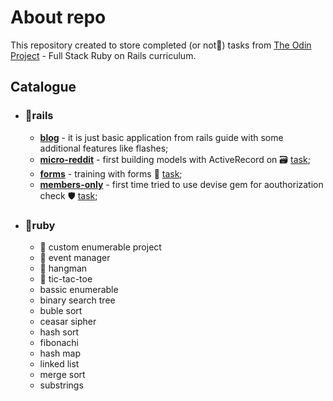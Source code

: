 # About repo

This repository created to store completed (or not🙂️) tasks from [The Odin Project](https://www.theodinproject.com/) - Full Stack Ruby on Rails curriculum.

## Catalogue

- ### 📁rails

  - **[blog](<(https://github.com/Yaugesha/Ruby-by-Odin-project/tree/main/rails/blog)>)** - it is just basic application from rails guide with some additional features like flashes;
  - **[micro-reddit](https://github.com/Yaugesha/Ruby-by-Odin-project/tree/main/rails/micro-reddit)** -
    first building models with ActiveRecord on 🗃️ [task](https://www.theodinproject.com/lessons/ruby-on-rails-micro-reddit);
  - **[forms](https://github.com/Yaugesha/Ruby-by-Odin-project/tree/main/rails/forms)** - training with forms 💪 [task](https://www.theodinproject.com/lessons/ruby-on-rails-forms);
  - **[members-only](https://github.com/Yaugesha/Ruby-by-Odin-project/tree/main/rails/members-only)** -
    first time tried to use devise gem for aouthorization check 🛡️ [task](https://www.theodinproject.com/lessons/ruby-on-rails-members-only);

- ### 📁ruby
  - 📁 custom enumerable project
  - 📁 event manager
  - 📁 hangman
  - 📁 tic-tac-toe
  - bassic enumerable
  - binary search tree
  - buble sort
  - ceasar sipher
  - hash sort
  - fibonachi
  - hash map
  - linked list
  - merge sort
  - substrings

